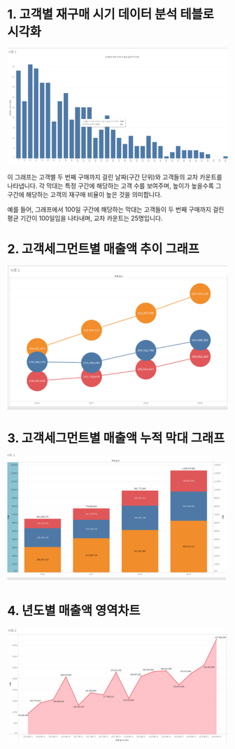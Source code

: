 # 1. 고객별 재구매 시기 데이터 분석 테블로 시각화

![히스토그램](히스토그램.png)


이 그래프는 고객별 두 번째 구매까지 걸린 날짜(구간 단위)와 고객들의 교차 카운트를 나타냅니다. 각 막대는 특정 구간에 해당하는 고객 수를 보여주며, 높이가 높을수록 그 구간에 해당하는 고객의 재구매 비율이 높은 것을 의미합니다. 

예를 들어, 그래프에서 100일 구간에 해당하는 막대는 고객들이 두 번째 구매까지 걸린 평균 기간이 100일임을 나타내며, 교차 카운트는 25명입니다.

# 2. 고객세그먼트별 매출액 추이 그래프

![매출액 그래프](추이.png)


# 3. 고객세그먼트별 매출액 누적 막대 그래프

![누적 막대 그래프](누적막대차트.png)


# 4. 년도별 매출액 영역차트

![영역차트 그래프](영역차트.png)
